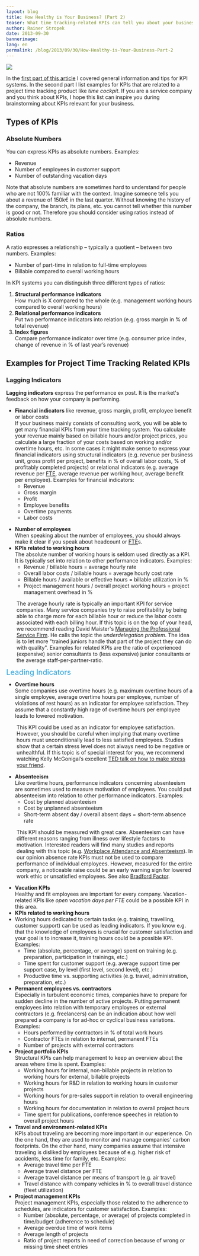 ```yaml
---
layout: blog
title: How Healthy is Your Business? (Part 2)
teaser: What time tracking-related KPIs can tell you about your business’ healthy - Many companies use KPIs to manage their performance. The first part was an introduction into KPIs including tips and trick about successful performance management projects. In this second part we will show examples of KPIs related to time tracking.
author: Rainer Stropek
date: 2013-09-30
bannerimage: 
lang: en
permalink: /blog/2013/09/30/How-Healthy-is-Your-Business-Part-2
---
```


<p xmlns="http://www.w3.org/1999/xhtml">
  <img src="{{site.baseurl}}/content/images/blog/2013/09/TimeCockpitBreit1.jpg" />
  <br />
</p><p xmlns="http://www.w3.org/1999/xhtml">In the <a href="http://www.timecockpit.com/blog/2013/09/30/How-Healthy-is-Your-Business-Part-1">first part of this article</a> I covered general information and tips for KPI systems. In the second part I list examples for KPIs that are related to a project time tracking product like <em>time cockpit</em>. If you are a service company and you think about KPIs, I hope this list can inspire you during brainstorming about KPIs relevant for your business.</p><h2 xmlns="http://www.w3.org/1999/xhtml">Types of KPIs</h2><h3 xmlns="http://www.w3.org/1999/xhtml">Absolute Numbers</h3><p xmlns="http://www.w3.org/1999/xhtml">You can express KPIs as absolute numbers. Examples:</p><ul xmlns="http://www.w3.org/1999/xhtml">
  <li>Revenue</li>
  <li>Number of employees in customer support</li>
  <li>Number of outstanding vacation days</li>
</ul><p xmlns="http://www.w3.org/1999/xhtml">Note that absolute numbers are sometimes hard to understand for people who are not 100% familiar with the context. Imagine someone tells you about a revenue of 150k€ in the last quarter. Without knowing the history of the company, the branch, its plans, etc. you cannot tell whether this number is good or not. Therefore you should consider using ratios instead of absolute numbers.</p><h3 xmlns="http://www.w3.org/1999/xhtml">Ratios</h3><p xmlns="http://www.w3.org/1999/xhtml">A ratio expresses a relationship – typically a quotient – between two numbers. Examples:</p><ul xmlns="http://www.w3.org/1999/xhtml">
  <li>Number of part-time in relation to full-time employees</li>
  <li>Billable compared to overall working hours</li>
</ul><p xmlns="http://www.w3.org/1999/xhtml">In KPI systems you can distinguish three different types of ratios:</p><ol xmlns="http://www.w3.org/1999/xhtml">
  <li>
    <strong>Structural performance indicators</strong>
    <br />
 How much is X compared to the whole (e.g. management working hours compared to overall working hours)</li>
  <li>
    <strong>Relational performance indicators</strong>
    <br />
 Put two performance indicators into relation (e.g. gross margin in % of total revenue)</li>
  <li>
    <strong>Index figures</strong>
    <br />
 Compare performance indicator over time (e.g. consumer price index, change of revenue in % of last year’s revenue)</li>
</ol><h2 xmlns="http://www.w3.org/1999/xhtml">Examples for Project Time Tracking Related KPIs</h2><h3 xmlns="http://www.w3.org/1999/xhtml">Lagging Indicators</h3><p xmlns="http://www.w3.org/1999/xhtml">
  <strong>Lagging indicators</strong> express the performance ex post. It is the market's feedback on how your company is performing.</p><ul xmlns="http://www.w3.org/1999/xhtml">
  <li>
    <strong>Financial indicators</strong> like revenue, gross margin, profit, employee benefit or labor costs
<br />
 If your business mainly consists of consulting work, you will be able to get many financial KPIs from your time tracking system. You calculate your revenue mainly based on billable hours and/or project prices, you calculate a large fraction of your costs based on working and/or overtime hours, etc. In some cases it might make sense to express your financial indicators using structural indicators (e.g. revenue per business unit, gross profit per project, benefits in % of overall labor costs, % of profitably completed projects) or relational indicators (e.g. average revenue per <a href="http://en.wikipedia.org/wiki/Full-time_equivalent" target="_blank">FTE</a>, average revenue per working hour, average benefit per employee). Examples for financial indicators:

<ul><li>Revenue</li><li>Gross margin</li><li>Profit</li><li>Employee benefits</li><li>Overtime payments</li><li>Labor costs</li></ul></li>
</ul><ul xmlns="http://www.w3.org/1999/xhtml">
  <li>
    <strong>Number of employees
<br /></strong> When speaking about the number of employees, you should always make it clear if you speak about headcount or <a href="http://en.wikipedia.org/wiki/Full-time_equivalent" target="_blank">FTE</a>s. </li>
  <li>
    <strong>KPIs related to working hours
<br /></strong> The absolute number of working hours is seldom used directly as a KPI. It is typically set into relation to other performance indicators. Examples:

<ul><li>Revenue / billable hours = average hourly rate</li><li>Overall labor costs / billable hours = average hourly cost rate</li><li>Billable hours / available or effective hours = billable utilization in %</li><li>Project management hours / overall project working hours = project management overhead in %</li></ul></li>
</ul><div style="margin-left: 2em" data-mce-style="margin-left: 2em;" xmlns="http://www.w3.org/1999/xhtml">
  <p class="showcase">The average hourly rate is typically an important KPI for service companies. Many service companies try to raise <span lang="EN-US">profitability</span> by being able to charge more for each billable hour or reduce the labor costs associated with each billing hour. If this topic is on the top of your head, we recommend reading David Maister's <a href="http://www.amazon.de/gp/product/0743231562/ref=as_li_ss_tl?ie=UTF8&amp;camp=1638&amp;creative=19454&amp;creativeASIN=0743231562&amp;linkCode=as2&amp;tag=timecockpit-21" target="_blank">Managing the Professional Service Firm</a>. He calls the topic the <em>underdelegation problem</em>. The idea is to let more "trained juniors handle that part of the project they can do with quality". Examples for related KPIs are the ratio of experienced (expensive) senior consultants to (less expensive) junior consultants or the average staff-per-partner-ratio.</p>
</div><p xmlns="http://www.w3.org/1999/xhtml">
  <span style="color: rgb(37, 160, 218); font-size: 20px; line-height: 20px;" data-mce-style="color: #25a0da; font-size: 20px; line-height: 20px;">Leading Indicators</span>
</p><ul xmlns="http://www.w3.org/1999/xhtml">
  <li>
    <strong>Overtime hours</strong>
    <br />
 Some companies use overtime hours (e.g. maximum overtime hours of a single employee, average overtime hours per employee, number of violations of rest hours) as an indicator for employee satisfaction. They assume that a constantly high rage of overtime hours per employee leads to lowered motivation.</li>
</ul><div style="margin-left: 2em" data-mce-style="margin-left: 2em;" xmlns="http://www.w3.org/1999/xhtml">
  <p class="showcase">This KPI could be used as an indicator for employee satisfaction. However, you should be careful when implying that many overtime hours must unconditionally lead to less satisfied employees. Studies show that a certain stress level does not always need to be negative or unhealthful. If this topic is of special interest for you, we recommend watching Kelly McGonigal’s excellent <a href="http://www.ted.com/talks/kelly_mcgonigal_how_to_make_stress_your_friend.html">TED talk on how to make stress your friend</a>.</p>
</div><ul xmlns="http://www.w3.org/1999/xhtml">
  <li>
    <strong>Absenteeism</strong>
    <br />
Like overtime hours, performance indicators concerning absenteeism are sometimes used to measure motivation of employees. You could put absenteeism into relation to other performance indicators. Examples:

<ul><li>Cost by planned absenteeism</li><li>Cost by unplanned absenteeism</li><li>Short-term absent day / overall absent days = short-term absence rate</li></ul></li>
</ul><div style="margin-left: 2em" data-mce-style="margin-left: 2em;" xmlns="http://www.w3.org/1999/xhtml">
  <p class="showcase">This KPI should be measured with great care. Absenteeism can have different reasons ranging from illness over lifestyle factors to motivation. Interested readers will find many studies and reports dealing with this topic (e.g. <a href="https://www.google.at/url?sa=t&amp;rct=j&amp;q=&amp;esrc=s&amp;source=web&amp;cd=9&amp;cad=rja&amp;ved=0CIgBEBYwCA&amp;url=http%3A%2F%2Fwww.racp.edu.au%2Findex.cfm%3Fobjectid%3D5DE5DDB4-E65C-FB6E-149B89D88BC9AD9B&amp;ei=-jBEUuGBA63b4QTdroHQCQ&amp;usg=AFQjCNHxX0FHzBJLxgMTC1hy2kmVAy9qpA&amp;sig2=mt-P5ufjQkliBcLvblxMKg&amp;bvm=bv.53217764,d.bGE">Workplace Attendance and Absenteeism</a>). In our opinion absence rate KPIs must not be used to compare performance of individual employees. However, measured for the entire company, a noticeable raise could be an early warning sign for lowered work ethic or unsatisfied employees. See also <a href="http://en.wikipedia.org/wiki/Bradford_Factor">Bradford Factor</a>.</p>
</div><ul xmlns="http://www.w3.org/1999/xhtml">
  <li>
    <strong>Vacation KPIs
<br /></strong> Healthy and fit employees are important for every company. Vacation-related KPIs like <em>open vacation days per FTE</em> could be a possible KPI in this area.</li>
  <li>
    <strong>KPIs related to working hours</strong>
  </li>
  <li>Working hours dedicated to certain tasks (e.g. training, travelling, customer support) can be used as leading indicators. If you know e.g. that the knowledge of employees is crucial for customer satisfaction and your goal is to increase it, training hours could be a possible KPI. Examples:

<ul><li>Time (absolute, percentage, or average) spent on training (e.g. preparation, participation in trainings, etc.)</li><li>Time spent for customer support (e.g. average support time per support case, by level (first level, second level), etc.)</li><li>Productive time vs. supporting activities (e.g. travel, administration, preparation, etc.)</li></ul></li>
  <li>
    <strong>Permanent employees vs. contractors</strong>
    <br />
Especially in turbulent economic times, companies have to prepare for sudden decline in the number of active projects. Putting permanent employees into relation with temporary employees or external contractors (e.g. freelancers) can be an indication about how well prepared a company is for ad-hoc or cyclical business variations. Examples:

<ul><li>Hours performed by contractors in % of total work hours</li><li>Contractor FTEs in relation to internal, permanent FTEs</li><li>Number of projects with external contractors</li></ul></li>
  <li>
    <strong>Project portfolio KPIs</strong>
    <br />
Structural KPIs can help management to keep an overview about the areas where time is spent. Examples:

<ul><li>Working hours for internal, non-billable projects in relation to working hours for external, billable projects</li><li>Working hours for R&amp;D in relation to working hours in customer projects</li><li>Working hours for pre-sales support in relation to overall engineering hours</li><li>Working hours for documentation in relation to overall project hours</li><li>Time spent for publications, conference speeches in relation to overall project hours</li></ul></li>
  <li>
    <strong>Travel and environment-related KPIs
<br /></strong> KPIs about traveling are becoming more important in our experience. On the one hand, they are used to monitor and manage companies' carbon footprints. On the other hand, many companies assume that intensive traveling is disliked by employees because of e.g. higher risk of accidents, less time for family, etc. Examples:
<br /><ul><li>Average travel time per FTE</li><li>Average travel distance per FTE</li><li>Average travel distance per means of transport (e.g. air travel)</li><li>Travel distance with company vehicles in % to overall travel distance (fleet utilization)</li></ul></li>
  <li>
    <strong>Project management KPIs</strong>
    <br />
Project management KPIs, especially those related to the adherence to schedules, are indicators for customer satisfaction. Examples:

<ul><li>Number (absolute, percentage, or average) of projects completed in time/budget (adherence to schedule)</li><li>Average overdue time of work items</li><li>Average length of projects</li><li>Ratio of project reports in need of correction because of wrong or missing time sheet entries</li></ul></li>
</ul>